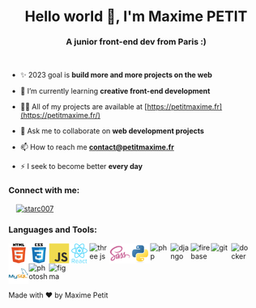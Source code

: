 
<h1 align="center">Hello world 👋, I'm Maxime PETIT</h1>
<h3 align="center">A junior front-end dev from Paris :)</h3>
<br/>

- ✨ 2023 goal is **build more and more projects on the web**

- 🌱 I’m currently learning **creative front-end development**

- 👨‍💻 All of my projects are available at [https://petitmaxime.fr](https://petitmaxime.fr/)

- 💬 Ask me to collaborate on **web development projects**

- 📫 How to reach me **contact@petitmaxime.fr**

- ⚡ I seek to become better **every day**

<h3 align="left">Connect with me:</h3>
<p align="left" style="display: flex; align-items:center">
<a href="https://www.linkedin.com/in/maxime-petit-web/" target="blank" style="margin-left:15px"><img align="center" src="https://raw.githubusercontent.com/rahuldkjain/github-profile-readme-generator/master/src/images/icons/Social/linked-in-alt.svg" alt="starc007" height="30" width="30" /></a>
</p>

<h3 align="left">Languages and Tools:</h3>
<p align="left" style="display: flex; align-items:center; flex-wrap: wrap;"> 

<img src="https://raw.githubusercontent.com/devicons/devicon/master/icons/html5/html5-original-wordmark.svg" alt="html5" width="40" height="40"/>
<img src="https://raw.githubusercontent.com/devicons/devicon/master/icons/css3/css3-original-wordmark.svg" alt="css3" width="40" height="40"/>
<img src="https://raw.githubusercontent.com/devicons/devicon/master/icons/javascript/javascript-original.svg" alt="javascript" width="40" height="40"/>
<img src="https://raw.githubusercontent.com/devicons/devicon/master/icons/react/react-original-wordmark.svg" alt="react" width="40" height="40"/>
<img src="https://cdn.jsdelivr.net/gh/devicons/devicon/icons/threejs/threejs-original-wordmark.svg" alt="three js" width="40" height="40"/>
<img src="https://raw.githubusercontent.com/devicons/devicon/master/icons/sass/sass-original.svg" alt="sass" width="40" height="40"/>
<img src="https://raw.githubusercontent.com/devicons/devicon/master/icons/python/python-original.svg" alt="python" width="40" height="40"/>
<img src="https://cdn.jsdelivr.net/gh/devicons/devicon/icons/php/php-plain.svg" alt="php" width="40" height="40"/>
<img src="https://icongr.am/devicon/django-plain.svg?size=128&color=ffffff" alt="django" width="40" height="40"/>
<img src="https://www.vectorlogo.zone/logos/firebase/firebase-icon.svg" alt="firebase" width="40" height="40"/>
<img src="https://www.vectorlogo.zone/logos/git-scm/git-scm-icon.svg" alt="git" width="40" height="40"/>
<img src="https://icongr.am/devicon/docker-original-wordmark.svg?size=128&color=currentColor" alt="docker" width="40" height="40"/>
<img src="https://raw.githubusercontent.com/devicons/devicon/master/icons/mysql/mysql-original-wordmark.svg" alt="mysql" width="40" height="40"/>
<img src="https://cdn.jsdelivr.net/gh/devicons/devicon/icons/photoshop/photoshop-plain.svg" alt="photoshop" width="40" height="40"/>
<img src="https://cdn.jsdelivr.net/gh/devicons/devicon/icons/figma/figma-original.svg" alt="figma" width="40" height="40"/>

</p>

Made with ❤ by Maxime Petit
    
